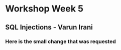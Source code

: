 ﻿# Workshop Week 5

## SQL Injections - Varun Irani

### Here is the small change that was requested